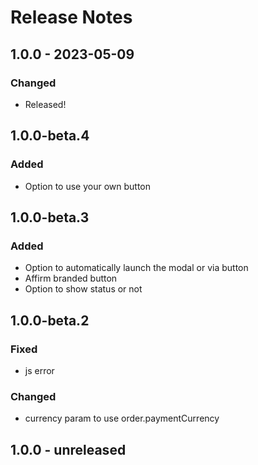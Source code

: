 # Release Notes

## 1.0.0 - 2023-05-09
### Changed
- Released!

## 1.0.0-beta.4
### Added
- Option to use your own button

## 1.0.0-beta.3
### Added
- Option to automatically launch the modal or via button
- Affirm branded button
- Option to show status or not

## 1.0.0-beta.2
### Fixed
- js error

### Changed
- currency param to use order.paymentCurrency

## 1.0.0 - unreleased